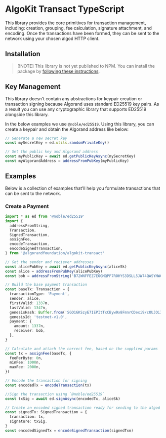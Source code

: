 # AlgoKit Transact TypeScript

This library provides the core primitives for transaction management, including: creation, grouping, fee calculation, signature attachment, and encoding. Once the transactions have been formed, they can be sent to the network using your chosen algod HTTP client.

## Installation

> [!NOTE] This library is not yet published to NPM.
> You can install the package by [following these instructions](../../README.md#typescript).

## Key Management

This library doesn't contain any abstractions for keypair creation or transaction signing because Algorand uses standard ED25519 key pairs. As a result you can use any cryptographic library that supports ED25519 alongside this library.

In the below examples we use `@noble/ed25519`. Using this library, you can create a keypair and obtain the Algorand address like below:

```ts
// Generate a new secret key
const mySecretKey = ed.utils.randomPrivateKey()

// Get the public key and Algorand address
const myPublicKey = await ed.getPublicKeyAsync(mySecretKey)
const myAlgorandAddress = addressFromPubKey(myPublicKey)
```

## Examples

Below is a collection of examples that'll help you formulate transactions that can be sent to the network.

### Create a Payment

```ts
import * as ed from '@noble/ed25519'
import {
  addressFromString,
  Transaction,
  SignedTransaction,
  assignFee,
  encodeTransaction,
  encodeSignedTransaction,
} from '@algorandfoundation/algokit-transact'

// Get the sender and reciever addresses
const alicePubKey = await ed.getPublicKeyAsync(aliceSk)
const alice = addressFromPubKey(alicePubKey)
const bob = addressFromString('B72WNFFEZ7EOGMQPP7ROHYS3DSLL5JW74QASYNWGZGQXWRPJECJJLJIJ2Y')

// Build the base payment transaction
const baseTx: Transaction = {
  transactionType: 'Payment',
  sender: alice,
  firstValid: 1337n,
  lastValid: 1347n,
  genesisHash: Buffer.from('SGO1GKSzyE7IEPItTxCByw9x8FmnrCDexi9/cOUJOiI=', 'base64'),
  genesisId: 'testnet-v1.0',
  payment: {
    amount: 1337n,
    receiver: bob,
  },
}

// Calculate and attach the correct fee, based on the supplied params
const tx = assignFee(baseTx, {
  feePerByte: 0n,
  minFee: 1000n,
  maxFee: 2000n,
})

// Encode the transaction for signing
const encodedTx = encodeTransaction(tx)

//Sign the transaction using `@noble/ed25519`
const txSig = await ed.signAsync(encodedTx, aliceSk)

// Create an encoded signed transaction ready for sending to the algod api
const signedTx: SignedTransaction = {
  transaction: tx,
  signature: txSig,
}
const encodedSignedTx = encodeSignedTransaction(signedTxn)
```
